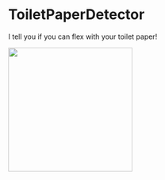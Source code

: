 # ToiletPaperDetector
I tell you if you can flex with your toilet paper!

<img src="demo2.gif" width="250" height="250"/>
